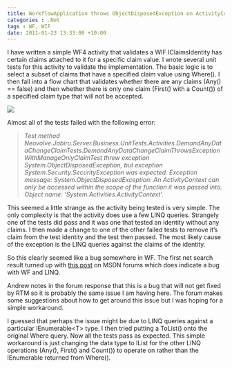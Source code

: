 ```yaml
---
title: WorkflowApplication throws ObjectDisposedException on ActivityContext with LINQ queries
categories : .Net
tags : WF, WIF
date: 2011-01-23 13:33:00 +10:00
---
```


I have written a simple WF4 activity that validates a WIF IClaimsIdentity has certain claims attached to it for a specific claim value. I wrote several unit tests for this activity to validate the implementation. The basic logic is to select a subset of claims that have a specified claim value using Where(). I then fall into a flow chart that validates whether there are any claims (Any() == false) and then whether there is only one claim (First() with a Count()) of a specified claim type that will not be accepted.  

![][0]

Almost all of the tests failed with the following error:  

<!--more-->

> _Test method Neovolve.Jabiru.Server.Business.UnitTests.Activities.DemandAnyDataChangeClaimTests.DemandAnyDataChangeClaimThrowsExceptionWithManageOnlyClaimTest threw exception System.ObjectDisposedException, but exception System.Security.SecurityException was expected. Exception message: System.ObjectDisposedException: An ActivityContext can only be accessed within the scope of the function it was passed into.  
> Object name: 'System.Activities.ActivityContext'._

This seemed a little strange as the activity being tested is very simple. The only complexity is that the activity does use a few LINQ queries. Strangely one of the tests did pass and it was one that tested an identity without any claims. I then made a change to one of the other failed tests to remove it’s claim from the test identity and the test then passed. The most likely cause of the exception is the LINQ queries against the claims of the identity.  

So this clearly seemed like a bug somewhere in WF. The first net search result turned up with [this post][1] on MSDN forums which does indicate a bug with WF and LINQ.  

Andrew notes in the forum response that this is a bug that will not get fixed by RTM so it is probably the same issue I am having here. The forum makes some suggestions about how to get around this issue but I was hoping for a simple workaround.   

I guessed that perhaps the issue might be due to LINQ queries against a particular IEnumerable&lt;T&gt; type. I then tried putting a ToList() onto the original Where query. Now all the tests pass as expected. This simple workaround is just changing the data type to IList for the other LINQ operations (Any(), First() and Count()) to operate on rather than the IEnumerable returned from Where(). 

[0]: /files/image%5B2%5D.png
[1]: http://social.msdn.microsoft.com/Forums/en/wfprerelease/thread/1ecdf960-093e-47b5-a984-d32f3dd03b1e
